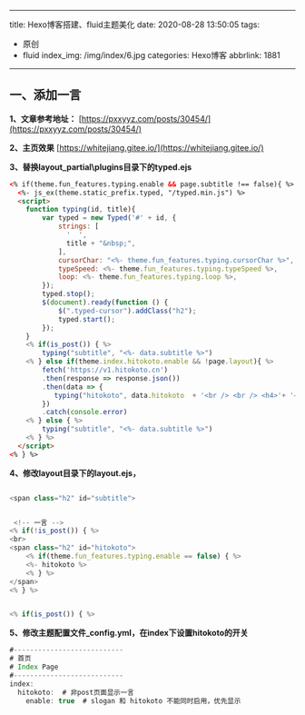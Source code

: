 ﻿---

title: Hexo博客搭建、fluid主题美化
date: 2020-08-28 13:50:05
tags: 
  - 原创
  - fluid
index_img: /img/index/6.jpg
categories: Hexo博客
abbrlink: 1881
---

## 一、添加一言
**1、文章参考地址：**
[https://pxxyyz.com/posts/30454/](https://pxxyyz.com/posts/30454/)

**2、主页效果**
[https://whitejiang.gitee.io/](https://whitejiang.gitee.io/)

**3、替换layout\_partial\plugins目录下的typed.ejs**

``` html
<% if(theme.fun_features.typing.enable && page.subtitle !== false){ %>
  <%- js_ex(theme.static_prefix.typed, "/typed.min.js") %>
  <script>
    function typing(id, title){
        var typed = new Typed('#' + id, {
            strings: [
              '  ',
              title + "&nbsp;",
            ],
            cursorChar: "<%- theme.fun_features.typing.cursorChar %>",
            typeSpeed: <%- theme.fun_features.typing.typeSpeed %>,
            loop: <%- theme.fun_features.typing.loop %>,
        });
        typed.stop();
        $(document).ready(function () {
            $(".typed-cursor").addClass("h2");
            typed.start();
        });
    }
    <% if(is_post()) { %>
        typing("subtitle", "<%- data.subtitle %>")
    <% } else if(theme.index.hitokoto.enable && !page.layout){ %>
        fetch('https://v1.hitokoto.cn')
        .then(response => response.json())
        .then(data => {
           typing("hitokoto", data.hitokoto  + '<br /> <br /> <h4>'+ '——' + '《' + data.from + '》' + '</h4>')
        })
        .catch(console.error)
    <% } else { %>
        typing("subtitle", "<%- data.subtitle %>")
    <% } %>
  </script>
<% } %>
```
**4、修改layout目录下的layout.ejs，**

```javascript

<span class="h2" id="subtitle">


 <!-- 一言 -->
<% if(!is_post()) { %>
<br>
<span class="h2" id="hitokoto">
    <% if(theme.fun_features.typing.enable == false) { %>
    <%- hitokoto %>
    <% } %>
</span>
<% } %>


<% if(is_post()) { %>
```
**5、修改主题配置文件_config.yml，在index下设置hitokoto的开关**

```javascript
#---------------------------
# 首页
# Index Page
#---------------------------
index:
  hitokoto:  # 非post页面显示一言
    enable: true  # slogan 和 hitokoto 不能同时启用，优先显示
```


